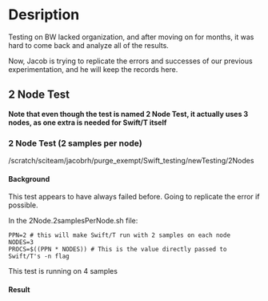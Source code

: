 # Desription

Testing on BW lacked organization, and after moving on for months, it was hard to come back and analyze all of the results.

Now, Jacob is trying to replicate the errors and successes of our previous experimentation, and he will keep the records here.

## 2 Node Test

**Note that even though the test is named 2 Node Test, it actually uses 3 nodes, as one extra is needed for Swift/T itself**

### 2 Node Test (2 samples per node)

/scratch/sciteam/jacobrh/purge_exempt/Swift_testing/newTesting/2Nodes

#### Background

This test appears to have always failed before. Going to replicate the error if possible.

In the 2Node.2samplesPerNode.sh file:

```
PPN=2 # this will make Swift/T run with 2 samples on each node
NODES=3
PROCS=$((PPN * NODES)) # This is the value directly passed to Swift/T's -n flag
```

This test is running on 4 samples

#### Result
